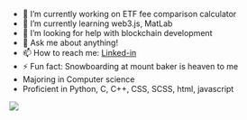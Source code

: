 


- 🔭 I’m currently working on ETF fee comparison calculator 
- 🌱 I’m currently learning web3.js, MatLab
- 🤔 I’m looking for help with blockchain development
- 💬 Ask me about anything!
- 📫 How to reach me: [Linked-in](www.linkedin.com/in/ayden-armstrong-151b861b7)
- ⚡ Fun fact: Snowboarding at mount baker is heaven to me 
- Majoring in Computer science
- Proficient in Python, C, C++, CSS, SCSS, html, javascript

<img src ="https://github-readme-stats.vercel.app/api?username=aydenarmst&&show_icons=true&title_color=f1faee&icon_color=bb2acf&text_color=f1faee&bg_color=e63946">
